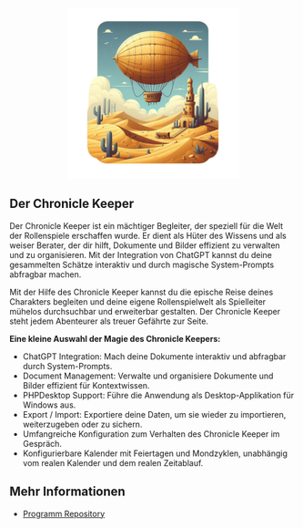 <p align="center">
    <a href="https://github.com/ChronicalKeeper/ChronicalKeeper">
        <img
            src="https://raw.githubusercontent.com/ChronicalKeeper/ChronicalKeeper/main/assets/images/logo.png"
            alt="Chronicle Keeper - Rollenspiel Chatbot - Wissenbewahrer"
            width="300"
        >
    </a>
</p>



## Der Chronicle Keeper

Der Chronicle Keeper ist ein mächtiger Begleiter, der speziell für die Welt der Rollenspiele erschaffen wurde. Er dient als
Hüter des Wissens und als weiser Berater, der dir hilft, Dokumente und Bilder effizient zu verwalten und zu organisieren.
Mit der Integration von ChatGPT kannst du deine gesammelten Schätze interaktiv und durch magische System-Prompts
abfragbar machen.

Mit der Hilfe des Chronicle Keeper kannst du die epische Reise deines Charakters begleiten und deine eigene Rollenspielwelt
als Spielleiter mühelos durchsuchbar und erweiterbar gestalten. Der Chronicle Keeper steht jedem Abenteurer als treuer
Gefährte zur Seite.

**Eine kleine Auswahl der Magie des Chronicle Keepers:**

- ChatGPT Integration: Mach deine Dokumente interaktiv und abfragbar durch System-Prompts.
- Document Management: Verwalte und organisiere Dokumente und Bilder effizient für Kontextwissen.
- PHPDesktop Support: Führe die Anwendung als Desktop-Applikation für Windows aus.
- Export / Import: Exportiere deine Daten, um sie wieder zu importieren, weiterzugeben oder zu sichern.
- Umfangreiche Konfiguration zum Verhalten des Chronicle Keeper im Gespräch.
- Konfigurierbare Kalender mit Feiertagen und Mondzyklen, unabhängig vom realen Kalender und dem realen Zeitablauf.

## Mehr Informationen

- [Programm Repository](https://github.com/ChronicalKeeper/ChronicalKeeper)
